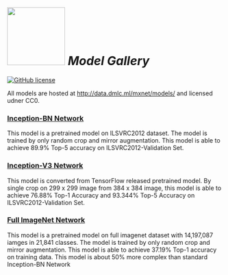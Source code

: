 <img src=https://raw.githubusercontent.com/dmlc/dmlc.github.io/master/img/logo-m/mxnet2.png width=135/> *Model Gallery*
=====

[![GitHub license](https://img.shields.io/badge/licence-cc0-blue.svg)](./LICENSE)

All models are hosted at http://data.dmlc.ml/mxnet/models/ and licensed udner CC0.

### [Inception-BN Network](imagenet-1k-inception-bn.md)

This model is a pretrained model on ILSVRC2012 dataset. The model is trained by only random crop and mirror augmentation. This model is able to achieve 89.9% Top-5 accuracy on ILSVRC2012-Validation Set.

### [Inception-V3 Network](imagenet-1k-inception-v3.md)

This model is converted from TensorFlow released pretrained model. By single crop on 299 x 299 image from 384 x 384 image, this model is able to achieve 76.88% Top-1 Accuracy and 93.344% Top-5 Accuracy on ILSVRC2012-Validation Set.

### [Full ImageNet Network](imagenet-21k-inception.md)

This model is a pretrained model on full imagenet dataset with 14,197,087 iamges in 21,841 classes. The model is trained by only random crop and mirror augmentation. This model is able to achieve 37.19% Top-1 accuracy on training data. This model is about 50% more complex than standard Inception-BN Network
